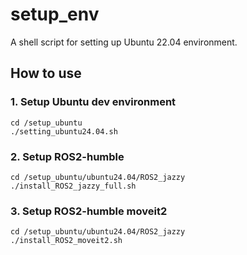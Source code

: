 # setup_env
A shell script for setting up Ubuntu 22.04 environment.

## How to use
### 1. Setup Ubuntu dev environment
    cd /setup_ubuntu
    ./setting_ubuntu24.04.sh

### 2. Setup ROS2-humble
    cd /setup_ubuntu/ubuntu24.04/ROS2_jazzy
    ./install_ROS2_jazzy_full.sh

### 3. Setup ROS2-humble moveit2
    cd /setup_ubuntu/ubuntu24.04/ROS2_jazzy
    ./install_ROS2_moveit2.sh
